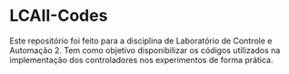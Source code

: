 # LCAII-Codes
Este repositório foi feito para a disciplina de Laboratório de Controle e Automação 2. Tem como objetivo disponibilizar os códigos utilizados na implementação dos controladores nos experimentos de forma prática.
